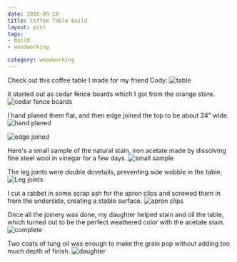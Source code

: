 ```yaml
---
date: 2016-09-10
title: Coffee Table Build
layout: post
tags:
- build
- woodworking

category: woodworking
---
```

Check out this coffee table I made for my friend Cody: ![table][final]

It started out as cedar fence boards  which I got from the orange
store. ![cedar fence boards][boards]  

I hand planed them flat, and then edge joined the
top to be about 24" wide.  ![hand planed][planing] 
  
![edge joined][glue]

Here's a small sample of the natural stain, iron acetate made by dissolving fine steel wool in vinegar for a few days.   ![small sample][stain] 

The leg joints  were double dovetails, preventing side wobble in the table.![Leg joints][joint]

I cut a rabbet in some scrap ash for the apron clips and screwed them
in from the underside, creating a stable surface. ![apron clips][clips] 

Once all the joinery was done, my daughter helped stain and oil the
table, which turned out to be the perfect weathered color with the acetate
stain. ![complete][complete] 
 

Two coats of tung oil was enough to make the grain pop without adding too much
depth of finish. ![daughter][kaeli]


[final]: /pictures/CodyCoffeeFinal.jpg
[boards]: /pictures/CodyCoffeeboards.jpg
[planing]: /pictures/CodyCoffeePlaning.jpg
[glue]: /pictures/CodyCoffeeGlue.jpg
[stain]: /pictures/CodyCoffeeStain.jpg
[joint]: /pictures/CodyCoffeeLegJoint.jpg
[clips]: /pictures/CodyCoffeeApron.jpg
[kaeli]:/pictures/CodyCoffeeKaeli.jpg
[complete]:/pictures/CodyCoffeeComplete.jpg
[final]: /pictures/CodyCoffeeFinal.jpg
